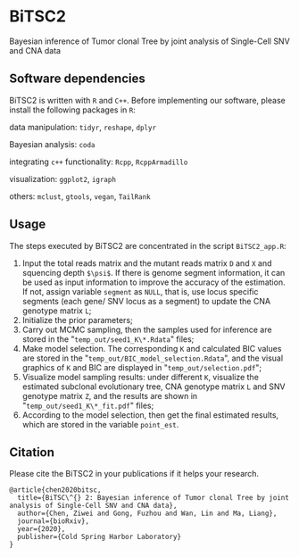 # BiTSC2
Bayesian inference of Tumor clonal Tree by joint analysis of Single-Cell SNV and CNA data

## Software dependencies
BiTSC2 is written with `R` and `C++`. Before implementing our software, please install the following packages in `R`:

data manipulation: `tidyr`, `reshape`, `dplyr`

Bayesian analysis: `coda`

integrating `c++` functionality: `Rcpp`, `RcppArmadillo`

visualization: `ggplot2`, `igraph`

others: `mclust`, `gtools`, `vegan`, `TailRank`




## Usage
The steps executed by BiTSC2 are concentrated in the script `BiTSC2_app.R`:
1. Input the total reads matrix and the mutant reads matrix `D` and `X` and squencing depth `$\psi$`. If there is genome segment information, it can be used as input information to improve the accuracy of the estimation. If not, assign variable `segment` as `NULL`, that is, use locus specific segments (each gene/ SNV locus as a segment) to update the CNA genotype matrix `L`;
2. Initialize the prior parameters;
3. Carry out MCMC sampling, then the samples used for inference are stored in the "`temp_out/seed1_K\*.Rdata`" files;
4. Make model selection. The corresponding `K` and calculated BIC values are stored in the "`temp_out/BIC_model_selection.Rdata`", and the visual graphics of `K` and BIC are displayed in "`temp_out/selection.pdf`";
5. Visualize model sampling results: under different `K`, visualize the estimated subclonal evolutionary tree, CNA genotype matrix `L` and SNV genotype matrix `Z`, and the results are shown in "`temp_out/seed1_K\*_fit.pdf`" files;
6. According to the model selection, then get the final estimated results, which are stored in the variable `point_est`.


## Citation
Please cite the BiTSC2 in your publications if it helps your research.
```
@article{chen2020bitsc,
  title={BiTSC\^{} 2: Bayesian inference of Tumor clonal Tree by joint analysis of Single-Cell SNV and CNA data},
  author={Chen, Ziwei and Gong, Fuzhou and Wan, Lin and Ma, Liang},
  journal={bioRxiv},
  year={2020},
  publisher={Cold Spring Harbor Laboratory}
}

```
